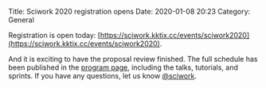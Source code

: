 Title: Sciwork 2020 registration opens
Date: 2020-01-08 20:23
Category: General

Registration is open today:
[https://sciwork.kktix.cc/events/sciwork2020](https://sciwork.kktix.cc/events/sciwork2020).

And it is exciting to have the proposal review finished.  The full schedule has
been published in the [program page]({filename}/pages/program.rst), including
the talks, tutorials, and sprints.  If you have any questions, let us know
[@sciwork](https://twitter.com/sciwork).

